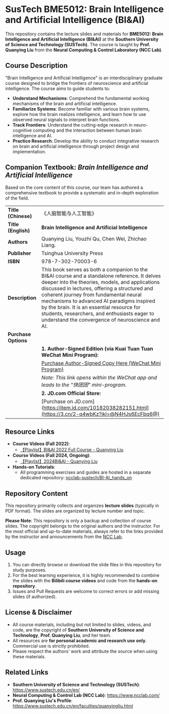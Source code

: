 # SusTech BME5012: Brain Intelligence and Artificial Intelligence (BI&AI)

This repository contains the lecture slides and materials for **BME5012: Brain Intelligence and Artificial Intelligence (BI&AI)** at the **Southern University of Science and Technology (SUSTech)**. The course is taught by **Prof. Quanying Liu** from the **Neural Computing & Control Laboratory (NCC Lab)**.

## Course Description

"Brain Intelligence and Artificial Intelligence" is an interdisciplinary graduate course designed to bridge the frontiers of neuroscience and artificial intelligence. The course aims to guide students to:

*   **Understand Mechanisms**: Comprehend the fundamental working mechanisms of the brain and artificial intelligence.
*   **Familiarize Systems**: Become familiar with various brain systems, explore how the brain realizes intelligence, and learn how to use observed neural signals to interpret brain functions.
*   **Track Frontiers**: Understand the cutting-edge research in neuro-cognitive computing and the interaction between human brain intelligence and AI.
*   **Practice Research**: Develop the ability to conduct integrative research on brain and artificial intelligence through project design and implementation.

## Companion Textbook: *Brain Intelligence and Artificial Intelligence*

Based on the core content of this course, our team has authored a comprehensive textbook to provide a systematic and in-depth exploration of the field.

| | |
| :--- | :--- |
| **Title (Chinese)** | 《人脑智能与人工智能》 |
| **Title (English)** | **Brain Intelligence and Artificial Intelligence** |
| **Authors** | Quanying Liu, Youzhi Qu, Chen Wei, Zhichao Liang. |
| **Publisher** | Tsinghua University Press |
| **ISBN** | 978-7-302-70003-6 |
| **Description** | This book serves as both a companion to the BI&AI course and a standalone reference. It delves deeper into the theories, models, and applications discussed in lectures, offering a structured and coherent journey from fundamental neural mechanisms to advanced AI paradigms inspired by the brain. It is an essential resource for students, researchers, and enthusiasts eager to understand the convergence of neuroscience and AI. |
| **Purchase Options** |  |
| | **1. Author-Signed Edition (via Kuai Tuan Tuan WeChat Mini Program):** |
| |     [Purchase Author-Signed Copy Here (WeChat Mini Program)](#小程序://快团团/Dq5OyNT8Ay0Mcpk) |
| |     *Note: This link opens within the WeChat app and leads to the "快团团" mini-program.* |
| | **2. JD.com Official Store:** |
| |     [Purchase on JD.com](https://item.jd.com/10182038282151.html](https://3.cn/2-q4wbKz?jkl=@N4HJs6EcFbq6@) |

## Resource Links

*   **Course Videos (Fall 2022)**:
    *   [【Playlist】BI&AI 2022 Full Course - Quanying Liu](https://www.bilibili.com/video/BV1sW4y1i7dL/)
*   **Course Videos (Fall 2024, Ongoing)**:
    *   [【Playlist】2024BI&AI - Quanying Liu](https://www.bilibili.com/video/BV1jf421Y7nR/)
*   **Hands-on Tutorials**:
    *   All programming exercises and guides are hosted in a separate dedicated repository: [ncclab-sustech/BI-AI_hands_on](https://github.com/ncclab-sustech/BI-AI_hands_on)

## Repository Content

This repository primarily collects and organizes **lecture slides** (typically in PDF format). The slides are organized by lecture number and topic.

**Please Note**: This repository is only a backup and collection of course slides. The copyright belongs to the original authors and the instructor. For the most official and up-to-date materials, always refer to the links provided by the instructor and announcements from the [NCC Lab](https://www.ncclab.com/).

## Usage

1.  You can directly browse or download the slide files in this repository for study purposes.
2.  For the best learning experience, it is highly recommended to combine the slides with the **Bilibili course videos** and code from the **hands-on repository**.
3.  Issues and Pull Requests are welcome to correct errors or add missing slides (if authorized).

## License & Disclaimer

*   All course materials, including but not limited to slides, videos, and code, are the copyright of **Southern University of Science and Technology**, **Prof. Quanying Liu**, and her team.
*   All resources are **for personal academic and research use only**. Commercial use is strictly prohibited.
*   Please respect the authors' work and attribute the source when using these materials.

## Related Links

*   **Southern University of Science and Technology (SUSTech)**: https://www.sustech.edu.cn/en/
*   **Neural Computing & Control Lab (NCC Lab)**: https://www.ncclab.com/
*   **Prof. Quanying Liu's Profile**: https://www.sustech.edu.cn/en/faculties/quanyingliu.html
